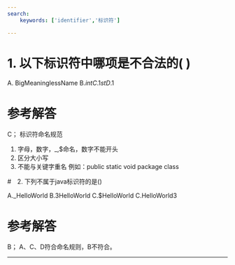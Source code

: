 ```yaml
---
search:
    keywords: ['identifier','标识符']

---
```



# 1. 以下标识符中哪项是不合法的( )

A. BigMeaninglessName 
B.$int 
C.1st 
D.$1

# 参考解答

C；
标识符命名规范
1. 字母，数字，_,$命名，数字不能开头  
2. 区分大小写
3. 不能与关键字重名 例如：public static void package class

#　2. 下列不属于java标识符的是()

A._HelloWorld
B.3HelloWorld
C.$HelloWorld
C.HelloWorld3

# 参考解答
B；
A、C、D符合命名规则，B不符合。

---
